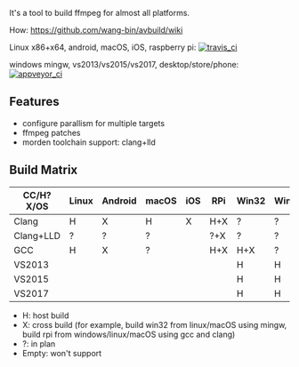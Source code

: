 It's a tool to build ffmpeg for almost all platforms.

How: https://github.com/wang-bin/avbuild/wiki


Linux x86+x64, android, macOS, iOS, raspberry pi: [![travis_ci](https://travis-ci.org/wang-bin/avbuild.svg?branch=master)](https://travis-ci.org/wang-bin/avbuild)

windows mingw, vs2013/vs2015/vs2017, desktop/store/phone: [![appveyor_ci](https://ci.appveyor.com/api/projects/status/github/wang-bin/avbuild?branch=master&svg=true)](https://ci.appveyor.com/project/wang-bin/avbuild)

## Features

- configure parallism for multiple targets
- ffmpeg patches
- morden toolchain support: clang+lld

## Build Matrix

| CC/H?X/OS | Linux  |  Android  |   macOS  |   iOS   |    RPi    |  Win32  |  WinStore  | WinPhone |
|-----------|---------|-----------|----------|---------|-----------|---------|------------|----------|
|   Clang   |    H    |     X     |     H    |    X    |    H+X    |    ?    |      ?     |     ?    |
| Clang+LLD |    ?    |     ?     |     ?    |         |    ?+X    |    ?    |      ?     |     ?    |
|    GCC    |    H    |     X     |     ?    |         |    H+X    |   H+X   |      ?     |     ?    |
|  VS2013   |         |           |          |         |           |    H    |      H     |     X    |
|  VS2015   |         |           |          |         |           |    H    |      H     |     X    |
|  VS2017   |         |           |          |         |           |    H    |      H     |     ?    |


- H: host build
- X: cross build (for example, build win32 from linux/macOS using mingw, build rpi from windows/linux/macOS using gcc and clang)
- ?: in plan
- Empty: won't support

